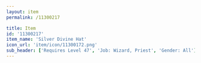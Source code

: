 ```yaml
---
layout: item
permalink: /11300217

title: Item
id: '11300217'
item_name: 'Silver Divine Hat'
icon_url: 'item/icon/11300172.png'
sub_header: ['Requires Level 47', 'Job: Wizard, Priest', 'Gender: All']
---
```

